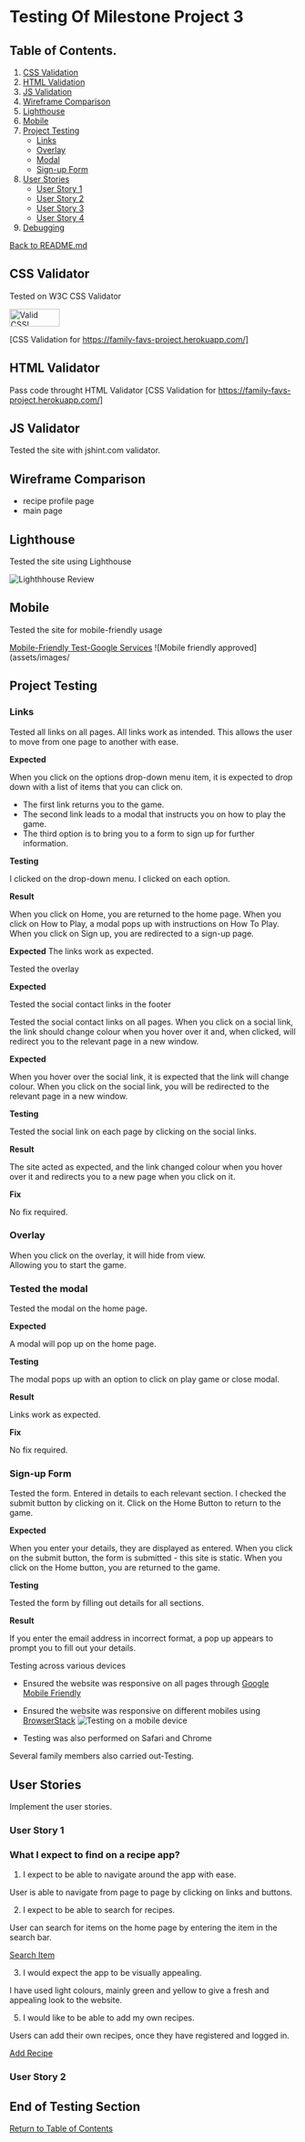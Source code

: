# Testing Of Milestone Project 3

## Table of Contents.

1.  [CSS Validation](#css-validator)
2.  [HTML Validation](#html-validator)
3.  [JS Validation](#js-validator)
4.  [Wireframe Comparison](#wireframe)
5.  [Lighthouse](#lighthouse)
6.  [Mobile](#mobile-testing)
7.  [Project Testing](#deployed-testing)
    - [Links](#links)
    - [Overlay](#overlay)
    - [Modal](#modal)
    - [Sign-up Form](#form)
8.  [User Stories](#user-stories)
    - [User Story 1](#user-story-1)
    - [User Story 2](#user-story-2)
    - [User Story 3](#user-story-3)
    - [User Story 4](#user-story-4)
9.  [Debugging](#debugging)

[Back to README.md](README.md)

## CSS Validator

Tested on W3C CSS Validator

<p>
    <a href="http://jigsaw.w3.org/css-validator/check/referer">
        <img style="border:0;width:88px;height:31px"
            src="http://jigsaw.w3.org/css-validator/images/vcss"
            alt="Valid CSS!" />
    </a>
</p>

[CSS Validation for https://family-favs-project.herokuapp.com/]

## HTML Validator

Pass code throught HTML Validator
[CSS Validation for https://family-favs-project.herokuapp.com/]

## JS Validator

Tested the site with jshint.com validator.

## Wireframe Comparison

* recipe profile page
* main page 



## Lighthouse

Tested the site using Lighthouse 

![Lighthhouse Review](static/images/testing_images/lighthouse.png)

## Mobile

Tested the site for mobile-friendly usage

[Mobile-Friendly Test-Google Services](https://search.google.com/test/mobile-friendly)
![Mobile friendly approved](assets/images/

## Project Testing

### Links

Tested all links on all pages. All links work as intended. This allows the user to move from one page to another with ease.


**Expected**

When you click on the options drop-down menu item, it is expected to drop down with a list of items that you can click on.
* The first link returns you to the game.
* The second link leads to a modal that instructs you on how to play the game.
* The third option is to bring you to a form to sign up for further information.


**Testing**

I clicked on the drop-down menu.
I clicked on each option.

**Result**

When you click on  Home, you are returned to the home page.
When you click on How to Play, a modal pops up with instructions on How To Play.
When you click on Sign up, you are redirected to a sign-up page.

**Expected**
The links work as expected.

Tested the overlay

**Expected**

Tested the social contact links in the footer

Tested the social contact links on all pages. When you click on a social link, the link should change colour when you hover over it and, when clicked, will redirect you to the relevant page in a new window.

**Expected**

When you hover over the social link, it is expected that the link will change colour. When you click on the social link, you will be redirected to the relevant page in a new window.

**Testing**

Tested the social link on each page by clicking on the social links.

**Result**

The site acted as expected, and the link changed colour when you hover over it and redirects you to a new page when you click on it.

**Fix**

No fix required.

### Overlay

When you click on the overlay, it will hide from view.  
Allowing you to start the game.

### Tested the modal

Tested the modal on the home page. 

**Expected**

A modal will pop up on the home page.

**Testing**

The modal pops up with an option to click on play game or close modal.

**Result**

Links work as expected.

**Fix**

No fix required.

### Sign-up Form

Tested the form. Entered in details to each relevant section.
I checked the submit button by clicking on it.
Click on the Home Button to return to the game.

**Expected**

When you enter your details, they are displayed as entered.
When you click on the submit button, the form is submitted - this site is static.
When you click on the Home button, you are returned to the game.

**Testing**

Tested the form by filling out details for all sections.

**Result**

If you enter the email address in incorrect format, a pop up appears to prompt you to fill out your details.

Testing across various devices

- Ensured the website was responsive on all pages through [Google Mobile Friendly](https://search.google.com/test/mobile-friendly)

- Ensured the website was responsive on different mobiles using [BrowserStack](https://www.browserstack.com/)
![Testing on a mobile device](assets/images/readmeimages/mobiletesting.png)

- Testing was also performed on Safari and Chrome

Several family members also carried out-Testing.


## User Stories

Implement the user stories.

### User Story 1

### What I expect to find on a recipe app?

1. I expect to be able to navigate around the app with ease.

User is able to navigate from page to page by clicking on links and buttons.

2. I expect to be able to search for recipes.

User can search for items on the home page by entering the item in the search bar.

[Search Item](static/images/testing_images/search.png)

3. I would expect the app to be visually appealing.

I have used light colours, mainly green and yellow to give a fresh and appealing look to the website.

5. I would like to be able to add my own recipes.

Users can add their own recipes, once they have registered and logged in.

[Add Recipe](static/images/readme_images/create_recipe.png)

### User Story 2






## End of Testing Section

[Return to Table of Contents](#table-of-contents)